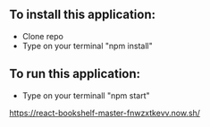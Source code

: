 ## To install this application:
* Clone repo
* Type on your terminal "npm install"
## To run this application:
* Type on your terminall "npm start"

https://react-bookshelf-master-fnwzxtkevv.now.sh/
